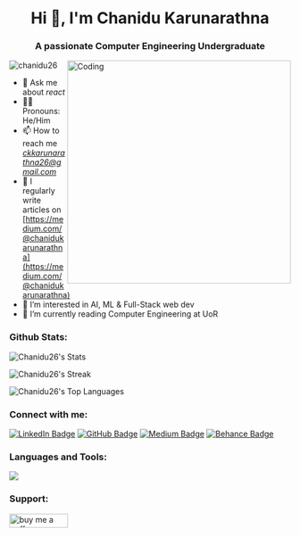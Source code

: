 
<h1 align="center">Hi 👋, I'm Chanidu Karunarathna</h1>
<h3 align="center">A passionate Computer Engineering Undergraduate</h3>
<img align="right" alt="Coding" width="400" src="https://i.pinimg.com/originals/81/17/8b/81178b47a8598f0c81c4799f2cdd4057.gif">


<p align="left"> <img src="https://komarev.com/ghpvc/?username=chanidu26&label=Profile%20views&color=0e75b6&style=flat" alt="chanidu26" /> </p>


- 💬 Ask me about *react*
- 🕵️‍♀️ Pronouns: He/Him
- 📫 How to reach me *ckkarunarathna26@gmail.com*
- 📝 I regularly write articles on [https://medium.com/@chanidukarunarathna](https://medium.com/@chanidukarunarathna)
- 👀 I’m interested in AI, ML & Full-Stack web dev
- 🌱 I’m currently reading Computer Engineering at UoR

<h3 align="left">Github Stats:</h3>

![Chanidu26's Stats](https://github-readme-stats.vercel.app/api?username=Chanidu26&theme=vue-dark&show_icons=true&hide_border=true&count_private=true)

![Chanidu26's Streak](https://github-readme-streak-stats.herokuapp.com/?user=Chanidu26&theme=vue-dark&hide_border=true)

![Chanidu26's Top Languages](https://github-readme-stats.vercel.app/api/top-langs/?username=Chanidu26&theme=vue-dark&show_icons=true&hide_border=true&layout=compact)

<h3 align="left">Connect with me:</h3>

[![LinkedIn Badge](https://img.shields.io/badge/LinkedIn-0077B5?style=for-the-badge&logo=linkedin&logoColor=white)](https://www.linkedin.com/in/chanidukarunarathna/)
[![GitHub Badge](https://img.shields.io/badge/GitHub-100000?style=for-the-badge&logo=github&logoColor=white)](https://github.com/Chanidu26)
[![Medium Badge](https://img.shields.io/badge/Medium-100000?style=for-the-badge&logo=medium&logoColor=white)](https://medium.com/@chanidukarunarathna)
[![Behance Badge](https://img.shields.io/badge/Behance-100000?style=for-the-badge&logo=behance&logoColor=white)](https://www.behance.net/chanidukarunarathna)


<h3 align="left">Languages and Tools:</h3>
<img src="https://skillicons.dev/icons?i=git,kubernetes,docker,c,js,aws,gcp,azure,react,mongodb,flutter,activitypub,androidstudio,angular,appwrite" />

<h3 align="left">Support:</h3>
<p><a href="https://www.buymeacoffee.com/buy me a coffee"> <img align="left" src="https://cdn.buymeacoffee.com/buttons/v2/default-yellow.png" height="25" width="105" alt="buy me a coffee" /></a>
